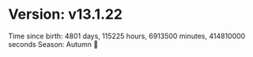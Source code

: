 # Version: v13.1.22
Time since birth: 4801 days, 115225 hours, 6913500 minutes, 414810000 seconds
Season: Autumn 🍁

